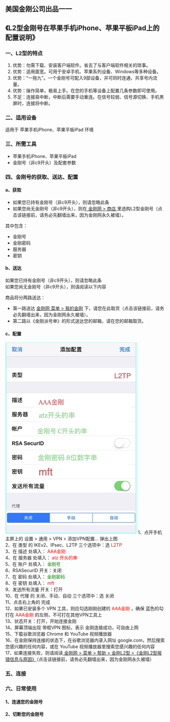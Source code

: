 ## 美国金刚公司出品一一

## 《L2型金刚号在苹果手机iPhone、苹果平板iPad上的配置说明》
### 一、L2型的特点

1. 优势：勿需下载、安装客户端软件。省去了与客户端软件相关的琐事。
2. 优势：适用面宽。可用于安卓手机、苹果系列设备、Windows等多种设备。
3. 优势：“一拖九”。一个金刚号可配入9部设备，并可同时连通，共享号内流量。
4. 优势：操作简单，极易上手。在您的手机等设备上配置几条参数即可使用。
4. 不足：连接易中断，中断后需要手动重连。在信号较弱、信号源切换、手机黑屏时，连接将中断。


### 二、适用设备
适用于 苹果手机iPhone、苹果平板iPad 环境

### 三、所需工具
- 苹果手机iPhone、苹果平板iPad
- 金刚号（非c9开头）及配套参数



### 四、金刚号的获取、送达、配置
#### a、获取

- 如果您已持有金刚号（非c9开头），则请忽略此条<br>
- 如果您尚无金刚号（非c9开头），则在[ 金刚网 > 商店 ](https://www.atozitpro.net/zh/shop/) 里选购L2型金刚号（点击该链接前，请务必先翻墙出来，因为金刚网永久被墙）。 

其中包含：<br>
- 金刚号<br>
- 金刚密码<br>
- 服务器<br>
- 密钥<br>



#### b、送达

如果您已持有金刚号（非c9开头），则请忽略此条<br>
如果您尚无金刚号（非c9开头），则请阅读以下内容<br>

商品将分两路送达：
- 第一路送达 [金刚网 菜单 > 我的金刚](https://www.atozitpro.net/zh/my-account/) 下，请您在此取货（点击该链接前，请务必先翻墙出来，因为金刚网永久被墙）。
- 第二路以《金刚派号单》的形式送达您的邮箱，请在您的邮箱取货。

#### c、配置
![image](24491F5B-F762-4C61-AB73-50B2F409CF92.jpeg)
1、点开手机主屏上的 设置 > 通用 > VPN > 添加VPN配置… 弹出上图<br>
2、在 类型 的 IKEv2、IPsec、L2TP 三个选项中：选<font color="Red"> L2TP </font><br>
3、在 描述 处填入：<font color="Red"> AAA金刚 </font><br>
4、在 服务器 处填入：<font color="Red"> atz 开头的串 </font><br>
5、在 账户 处填入：<font color="Green"> 金刚号 </font><br>
6、RSASecurID 开关：关闭<br>
7、在 密码 处填入：<font color="Green"> 金刚密码 </font><br>
8、在 密钥 处填入：<font color="Red"> mft </font><br>
9、发送所有流量 开关：打开<br>
10、在 代理 的 关闭、手动、自动 三个选项中：选 关闭<br>
11、点击右上角的 完成<br>
12、如果已安装多个 VPN 工具，则应勾选刚刚创建的<font color="Red"> AAA金刚 </font>，确保 蓝色的勾 打在<font color="Red"> AAA金刚 </font>的左侧，不可打在其他VPN工具上<br>
13、状态开关：打开，开始连接金刚<br>
14、屏幕顶端出现 带框VPN 图标，表示 金刚连接成功，可自由上网<br>
15、下载谷歌浏览器 Chrome 和 YouTube 视频播放器<br>
16、在金刚保持连接的状态下，在谷歌浏览器内录入网址 google.com，然后搜索您感兴趣的任何内容，或在 YouTube 视频播放器里搜索您感兴趣的任何内容<br>
17、如果连接失败，则请阅读[ 金刚网 > 菜单 > 帮助 > 金刚L2型 >《金刚L2型报错信息与原因》](https://www.atozitpro.net/zh/%e9%87%91%e5%88%9al2%e5%9e%8b%e6%8a%a5%e9%94%99%e4%bf%a1%e6%81%af%e4%b8%8e%e5%8e%9f%e5%9b%a0/)（点击该链接前，请务必先翻墙出来，因为金刚网永久被墙）<br>

### 五、连接



### 六、日常使用

#### 1、连通您的金刚号



#### 2、切断您的金刚号
